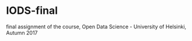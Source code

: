 # IODS-final
final assignment of the course, Open Data Science - University of Helsinki, Autumn 2017
